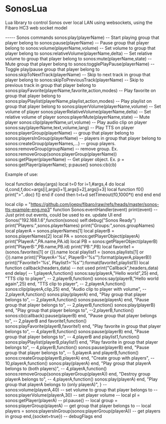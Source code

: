# SonosLua
Lua library to control Sonos over local LAN using websockets, using the Fibaro HC3 web socket model

----- Sonos commands
sonos:play(playerName)                  -- Start playing group that player belong to
sonos:pause(playerName)                 -- Pause group that player belong to
sonos:volume(playerName,volume)         -- Set volume to group that player belong to
sonos:relativeVolume(playerName,delta)  -- Set relative volume to group that player belong to
sonos:mute(playerName,state)            -- Mute group that player belong to
sonos:togglePlayPause(playerName)       -- Toggle play/pause group that player belong to
sonos:skipToNextTrack(playerName)       -- Skip to next track in group that player belong to
sonos:skipToPreviousTrack(playerName)   -- Skip to previous track in group that player belong to
sonos:playFavorite(playerName,favorite,action,modes) -- Play favorite on group that player belong to
sonos:playPlaylist(playerName,playlist,action,modes) -- Play playlist on group that player belong to
sonos:playerVolume(playerName,volume)   -- Set volume of player
sonos:playerRelativeVolume(playerName,delta)         -- Set relative volume of player
sonos:playerMute(playerName,state)      -- Mute player
sonos:clip(playerName,url,volume)       -- Play audio clip on player
sonos:say(playerName,text,volume,lang)  -- Play TTS on player
sonos:playerGroup(playerName)           -- group that player belong to
sonos:playersInGroup(playerName)        -- players in group that player belong to
sonos:createGroup(playerNames,...)      -- group players.
sonos:removeGroup(groupName)            -- remove group. Ex. sonos:removeGroup(sonos:playerGroup(playerName))
sonos:getPlayer(playerName)             -- Get player object. Ex. p = sonos:getPlayer(playerName); p:pause()
sonos:cb(cb) 

Example of use:

local function delay(args)
  local t=0
  for i=1,#args,4 do
    local d,cond,f,doc=args[i],args[i+1],args[i+2],args[i+3]
    local function f0() print(">"..doc) f() end
    if cond then t=t+d setTimeout(f0,1000*t) end
  end
end

local clip = "https://github.com/joepv/fibaro/raw/refs/heads/master/sonos-tts-example-eng.mp3"
    function Sonos:eventHandler(event)
      print(event) -- Just print out events, could be used to ex. update UI
    end
    Sonos("192.168.1.6",function(sonos)
      self:debug("Sonos Ready")
      print("Players:",sonos.playerNames)
      print("Groups:",sonos.groupNames)
      local playerA = sonos.playerNames[1]
      local playerB = sonos.playerNames[2]
      local PA = sonos:getPlayerObject(playerA)
      print("PlayerA:",PA.name,PA.id)
      local PB = sonos:getPlayerObject(playerB)
      print("PlayerB:",PB.name,PB.id)
      print("PB:",PB)
      local favorite1 = (sonos.favorites[1] or {}).name
      local playlist1 = (sonos.playlists[1] or {}).name
      print(("PlayerA='%s', PlayerB='%s'"):format(playerA,playerB))
      print(("Favorite1='%s', Playlist1='%s'"):format(favorite1,playlist1))
      local function callback(headers,data) -- not used
        print("Callback",headers,data)
      end
      delay{
        -- 1,playerA,function() sonos:say(playerA,"Hello world",25) end, "TTS clip to player",
        -- 2,playerB,function() sonos:say(playerB,"Hello world again",25) end, "TTS clip to player",
        -- 2,playerA,function() sonos:clip(playerA,clip,25) end, "Audio clip to player with volume",
        -- 2,playerA,function() sonos:play(playerA) end, "Play group that player belongs to",
        -- 2,playerA,function() sonos:pause(playerA) end, "Pause group that player belongs to",
        -- 2,playerB,function() sonos:play(playerB) end, "Play group that player belongs to",
        --2,playerB,function() sonos:cb(callback):pause(playerB) end, "Pause group that player belongs to",
        -- 2,playerB and favorite1,function() sonos:playFavorite(playerB,favorite1) end, "Play favorite in group that player belongs to",
        -- 4,playerB,function() sonos:pause(playerB) end, "Pause group that player belongs to",
        -- 4,playerB and playlist1,function() sonos:playPlaylist(playerB,playlist1) end, "Play favorite in group that player belongs to",
        -- 4,playerB,function() sonos:pause(playerB) end, "Pause group that player belongs to",
        -- 5,playerA and playerB,function() sonos:createGroup(playerB,playerA) end, "Create group with players",
        -- 10,playerA,function() sonos:play(playerA) end, "Play group that playerA belongs to  (both players)",
        -- 4,playerA,function() sonos:removeGroup(sonos:playerGroup(playerA)) end, "Destroy group playerA belongs to",
        -- 4,playerA,function() sonos:play(playerA) end, "Play group that playerA belongs to (only playerA)",
      }
      -- sonos:volume(playerA,40) -- set volume to group that player belongs to
      -- sonos:playerVolume(playerA,30) -- set player volume
      -- local pl = sonos:getPlayer(playerA)
      -- pl:pause()
      -- local group = sonos:playerGroup(playerA) -- get group that player belongs to
      -- local players = sonos:playersInGroup(sonos:playerGroup(playerA)) -- get players in group
    end,{socket=true}) -- debugFlags
  end